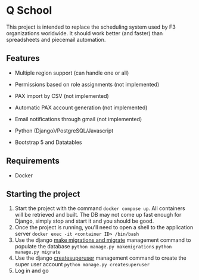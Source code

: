 # Q School

This project is intended to replace the scheduling system used by F3 organizations worldwide. It should work better (and faster) than spreadsheets and piecemail automation.

## Features

* Multiple region support (can handle one or all)

* Permissions based on role assignments (not implemented)

* PAX import by CSV (not implemented)

* Automatic PAX account generation (not implemented)

* Email notifications through gmail (not implemented)

* Python (Django)/PostgreSQL/Javascript

* Bootstrap 5  and Datatables

## Requirements

* Docker

## Starting the project

1. Start the project with the command `docker compose up`. All containers will be retrieved and built. The DB may not come up fast enough for Django, simply stop and start it and you should be good.
2. Once the project is running, you'll need to open a shell to the application server `docker exec -it <container ID> /bin/bash`
3. Use the django [make migrations and migrate](https://docs.djangoproject.com/en/4.1/topics/migrations/) management command to populate the database
`python manage.py makemigrations`
`python manage.py migrate`
4. Use the django [createsuperuser](https://docs.djangoproject.com/en/4.1/ref/django-admin/#createsuperuser) management command to create the super user account
`python manage.py createsuperuser`
5. Log in and go